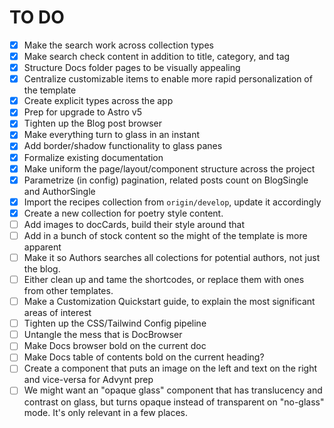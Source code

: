 # TO DO

- [x] Make the search work across collection types
- [x] Make search check content in addition to title, category, and tag
- [x] Structure Docs folder pages to be visually appealing
- [x] Centralize customizable items to enable more rapid personalization of the template
- [x] Create explicit types across the app
- [x] Prep for upgrade to Astro v5
- [x] Tighten up the Blog post browser
- [x] Make everything turn to glass in an instant
- [x] Add border/shadow functionality to glass panes
- [x] Formalize existing documentation
- [x] Make uniform the page/layout/component structure across the project
- [x] Parametrize (in config) pagination, related posts count on BlogSingle and AuthorSingle
- [x] Import the recipes collection from `origin/develop`, update it accordingly
- [x] Create a new collection for poetry style content.
- [ ] Add images to docCards, build their style around that
- [ ] Add in a bunch of stock content so the might of the template is more apparent
- [ ] Make it so Authors searches all colections for potential authors, not just the blog.
- [ ] Either clean up and tame the shortcodes, or replace them with ones from other templates.
- [ ] Make a Customization Quickstart guide, to explain the most significant areas of interest
- [ ] Tighten up the CSS/Tailwind Config pipeline
- [ ] Untangle the mess that is DocBrowser
- [ ] Make Docs browser bold on the current doc
- [ ] Make Docs table of contents bold on the current heading?
- [ ] Create a component that puts an image on the left and text on the right and vice-versa for Advynt prep
- [ ] We might want an "opaque glass" component that has translucency and contrast on glass, but turns opaque instead of transparent on "no-glass" mode. It's only relevant in a few places.
